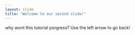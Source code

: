 ```yaml
---
layout: slide
title: "Welcome to our second slide!"
---
```

why wont this tutorial porgress?
Use the left arrow to go back!
